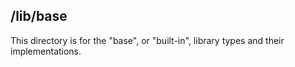 ## /lib/base

This directory is for the "base", or "built-in",
library types and their implementations.
